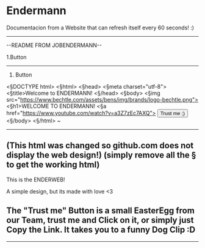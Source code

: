 # Endermann
Documentacion from a Website that can refresh itself every 60 seconds! :)

______________________________
--README FROM JOBENDERMANN--

1.Button
______________________________

1. Button

<§DOCTYPE html>
<§html>
  <§head>
    <§meta charset="utf-8">
    <§title>Welcome to ENDERMANN!</title>
  <§/head>
  <§body>
    <§img src="https://www.bechtle.com/assets/bens/img/brands/logo-bechtle.png">
  <§h1>WELCOME TO ENDERMANN!</h1>
  <§a href="https://www.youtube.com/watch?v=a3Z7zEc7AXQ"> <button>Trust me ;)</button> <a>
  <§/body>
<§/html>
~

------------------------------
(This html was changed so github.com does not display the web design!) 
(simply remove all the § to get the working html)
------------------------------
This is the ENDERWEB!

A simple design, but its made with love <3

The "Trust me" Button is a small EasterEgg 
from our Team, trust me and Click on it, or 
simply just Copy the Link. 
It takes you to a funny Dog Clip :D
-------------------------------

_______________________________
